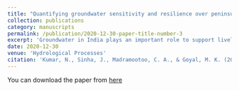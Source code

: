 ```yaml
---
title: "Quantifying groundwater sensitivity and resilience over peninsular India"
collection: publications
category: manuscripts
permalink: /publication/2020-12-30-paper-title-number-3
excerpt: 'Groundwater in India plays an important role to support livelihoods and maintain ecosystems and the present rate of depletion of groundwater resources poses a serious threat to water security. Yet, the sensitivity of the hydrological processes governing groundwater recharge to climate variability remains unclear in the region. Here we assess the groundwater sensitivity (precipitation–recharge relationship) and its potential resilience towards climatic variability over peninsular India using a conceptual water balance model and a convex model, respectively in 54 catchments over peninsular India. Based on the model performance using a comprehensive approach (Nash Sutcliffe Efficiency [NSE], bias and variability), 24 out of 54 catchments are selected for assessment of groundwater sensitivity and its resilience. Further, a systematic approach is used to understand the changes in resilience on a temporal scale based upon the convex model and principle of critical slowing down theory. The results of the study indicate that the catchments with higher mean groundwater sensitivity (GWS) encompass high variability in GWS over the period (1988–2011), thus indicating the associated vulnerability towards hydroclimatic disturbances. Moreover, it was found that the catchments pertaining to a lower magnitude of mean resilience index incorporates a high variability in resilience index over the period (1993–2007), clearly illustrating the inherent vulnerability of these catchments. The resilience of groundwater towards climatic variability and hydroclimatic disturbances that is revealed by groundwater sensitivity is essential to understand the future impacts of changing climate on groundwater and can further facilitate effective adaptation strategies.'
date: 2020-12-30
venue: 'Hydrological Processes'
citation: 'Kumar, N., Sinha, J., Madramootoo, C. A., & Goyal, M. K. (2020). Quantifying groundwater sensitivity and resilience over peninsular India. Hydrological Processes, 34(26), 5327-5339.'
---
```


You can download the paper from [here](https://onlinelibrary.wiley.com/doi/abs/10.1002/hyp.13945) 
